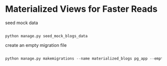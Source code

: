 # Materialized Views for Faster Reads

seed mock data

```

python manage.py seed_mock_blogs_data

```

create an empty migration file

```python

python manage.py makemigrations --name materialized_blogs pg_app --empty

```
